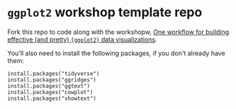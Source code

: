 # `ggplot2` workshop template repo

Fork this repo to code along with the workshopw,  [One workflow for building effective (and pretty) `{ggplot2}` data visualizations](https://ucsb-meds.github.io/ggplot2-workflow/).

You'll also need to install the following packages, if you don't already have them:

```
install.packages("tidyverse")
install.packages("ggridges")
install.packages("ggtext")
install.packages("cowplot")
install.packages("showtext")
```
